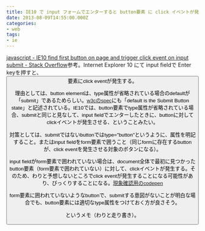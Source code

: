 ```yaml
---
title: IE10 で input フォームでエンターすると button要素 に click イベントが発生する
date: 2013-08-09T14:55:00.000Z
categories:
- web
tags:
- ie
---
```

[javascript - IE10 find first button on page and trigger click event on input submit - Stack Overflow](http://stackoverflow.com/questions/13497606/ie10-find-first-button-on-page-and-trigger-click-event-on-input-submit)参考。Internet Explorer 10 にて input fieldで Enter keyを押すと、<button>要素にclick eventが発生する。

<!-- more -->

理由としては、button elementは、type属性が省略されている場合のdefaultが「submit」であるためらしい。[w3cのspec](http://www.w3.org/html/wg/drafts/html/master/forms.html#the-button-element)にも「default is the Submit Button state」と記述されている。IE10では、button要素でtype属性が省略されている場合、submitと同じと見なして、input fieldでエンターしたときに、buttonに対してclickイベントが発生させる、ということみたい。

対策としては、submitではないbuttonではtype="button"というように、属性を明記すること。またはinput fieldをform要素で囲うこと（同じformに存在するbuttonが、click eventを発生させる対象のボタンになる）。

input fieldがform要素で囲われていない場合は、document全体で最初に見つかったbutton要素（form要素で囲われていない）に対して、clickイベントが発生する。そのため、わりと予想しないところでclick eventが発生することになる可能性があり、びっくりすることになる。[現象確認用のcodepen](http://codepen.io/memolog/pen/afGmI)

form要素に囲われていないようなbuttonで、submitする意図がないことが明白な場合でも、button要素には適切なtype属性をつけておく方が良さそう。

というメモ（わりと走り書き）。
